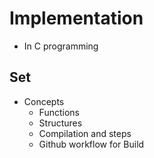 # Implementation
 * In C programming

 ## Set
 * Concepts
    * Functions
    * Structures
    * Compilation and steps
    * Github workflow for Build

      